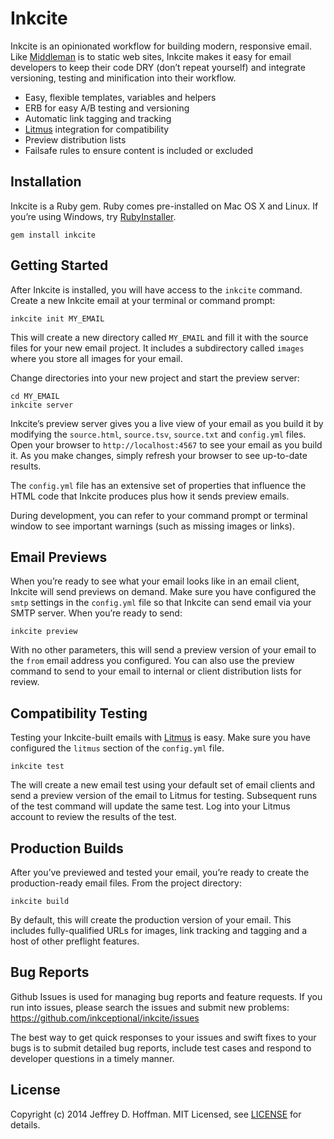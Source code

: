 # Inkcite

Inkcite is an opinionated workflow for building modern, responsive email.
Like [Middleman] is to static web sites, Inkcite makes it easy for email
developers to keep their code DRY (don’t repeat yourself) and integrate
versioning, testing and minification into their workflow.

* Easy, flexible templates, variables and helpers
* ERB for easy A/B testing and versioning
* Automatic link tagging and tracking
* [Litmus] integration for compatibility
* Preview distribution lists
* Failsafe rules to ensure content is included or excluded

## Installation

Inkcite is a Ruby gem.  Ruby comes pre-installed on Mac OS X and Linux. If
you’re using Windows, try [RubyInstaller].

```
gem install inkcite
```

## Getting Started

After Inkcite is installed, you will have access to the `inkcite` command.
Create a new Inkcite email at your terminal or command prompt:

```
inkcite init MY_EMAIL
```

This will create a new directory called `MY_EMAIL` and fill it with the source
files for your new email project.  It includes a subdirectory called `images`
where you store all images for your email.

Change directories into your new project and start the preview server:

```
cd MY_EMAIL
inkcite server
```

Inkcite’s preview server gives you a live view of your email as you build it
by modifying the `source.html`, `source.tsv`, `source.txt` and `config.yml`
files.  Open your browser to `http://localhost:4567` to see your email as you
build it.  As you make changes, simply refresh your browser to see up-to-date
results.

The `config.yml` file has an extensive set of properties that influence the
HTML code that Inkcite produces plus how it sends preview emails.

During development, you can refer to your command prompt or terminal window to
see important warnings (such as missing images or links).

## Email Previews

When you’re ready to see what your email looks like in an email client,
Inkcite will send previews on demand.  Make sure you have configured the
`smtp` settings in the `config.yml` file so that Inkcite can send email via
your SMTP server.  When you’re ready to send:

``` inkcite preview ```

With no other parameters, this will send a preview version of your email to
the `from` email address you configured.  You can also use the preview command
to send to your email to internal or client distribution lists for review.

## Compatibility Testing

Testing your Inkcite-built emails with [Litmus] is easy.  Make sure you have
configured the `litmus` section of the `config.yml` file.

``` inkcite test ```

The will create a new email test using your default set of email clients and
send a preview version of the email to Litmus for testing.  Subsequent runs of
the test command will update the same test.  Log into your Litmus account to
review the results of the test.

## Production Builds

After you’ve previewed and tested your email, you’re ready to create the
production-ready email files.  From the project directory:

``` inkcite build ```

By default, this will create the production version of your email.  This
includes fully-qualified URLs for images, link tracking and tagging and a host
of other preflight features.

## Bug Reports

Github Issues is used for managing bug reports and feature requests. If you
run into issues, please search the issues and submit new problems:
https://github.com/inkceptional/inkcite/issues

The best way to get quick responses to your issues and swift fixes to your
bugs is to submit detailed bug reports, include test cases and respond to
developer questions in a timely manner.

## License

Copyright (c) 2014 Jeffrey D. Hoffman. MIT Licensed, see [LICENSE] for
details.

[Middleman]: http://middlemanapp.com
[Litmus]: http://litmus.com
[rubyinstaller]: http://rubyinstaller.org/
[LICENSE]: https://github.com/inkceptional/inkcite/LICENSE

